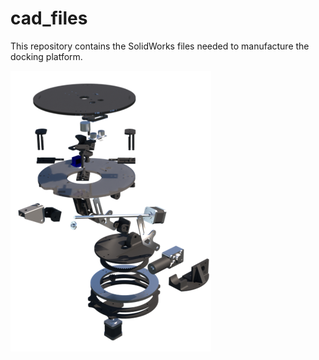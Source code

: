 # cad_files
This repository contains the SolidWorks files needed to manufacture the docking 
platform. 

![alt text](image/exploded_view.png)
